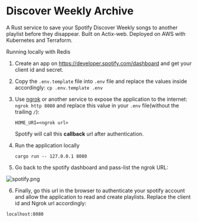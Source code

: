 # Discover Weekly Archive
A Rust service to save your Spotify Discover Weekly songs to another playlist before they disappear. Built on Actix-web. 
Deployed on AWS with Kubernetes and Terraform.

Running locally with Redis
1. Create an app on https://developer.spotify.com/dashboard and get your client id and secret.
2. Copy the `.env.template` file into `.env` file and replace the values inside accordingly:
```cp .env.template .env```
3. Use [ngrok](https://ngrok.com/download) or another service to expose the application to the internet: 
      `ngrok http 8080` and replace this value in your `.env` file(without the trailing `/`):

      ```HOME_URI=<ngrok url> ```

   Spotify will call this **callback** url after authentication.
4. Run the application locally
    ```
    cargo run -- 127.0.0.1 8080
    ```
5. Go back to the spotify dashboard and pass-list the ngrok URL:

![spotify.png](docs%2Fspotify.png)

6. Finally, go this url in the browser to authenticate your spotify account and allow the application to read and create playlists. Replace the client id and Ngrok url accordingly:

```localhost:8080```